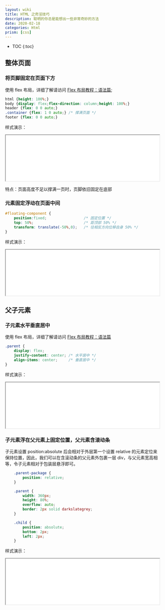 ```yaml
---
layout: wiki
title: HTML 之奇淫技巧
description: 聪明的你总是能想出一些非常奇妙的方法
date: 2020-02-18
categories: Html
prism: [css]
---
```


* TOC
{:toc}

## 整体页面

### 将页脚固定在页面下方

使用 flex 布局，详细了解请访问 [Flex 布局教程：语法篇](http://www.ruanyifeng.com/blog/2015/07/flex-grammar.html);

```css
html {height: 100%;}
body {display: flex;flex-direction: column;height: 100%;}
header {flex: 0 0 auto;}
.container {flex: 1 0 auto;} /* 撑满页面 */
footer {flex: 0 0 auto;}
```

样式演示：
<iframe src="/assets/html/Footer-stay-bottom.html" width="100%"></iframe>

特点：页面高度不足以撑满一页时，页脚依旧固定在底部

### 元素固定浮动在页面中间

```css
#floating-component {
    position:fixed;                 /* 固定位置 */
    top: 50%;                       /* 距顶部 50% */
    transform: translate(-50%,0);   /* 往相反方向位移自身 50% */
}
```

样式演示：
<iframe src="/assets/html/Fixed-floating.html" width="100%"></iframe>

## 父子元素

### 子元素水平垂直居中

使用 flex 布局，详细了解请访问 [Flex 布局教程：语法篇](http://www.ruanyifeng.com/blog/2015/07/flex-grammar.html)

```css
.parent {
    display: flex;
    justify-content: center; /* 水平居中 */
    align-items: center;     /* 垂直居中 */
}
```

样式演示：
<iframe src="/assets/html/Child-absolutely-center.html" width="100%"></iframe>

### 子元素浮在父元素上固定位置，父元素含滚动条

子元素设置 position:absolute 后会相对于外层第一个设置 relative 的元素定位来保持位置，因此，我们可以在含滚动条的父元素外包裹一层 div，与父元素宽高相等，令子元素相对于包装层悬浮即可。

```css
    .parent-package {
        position: relative;
    }

    .parent {
        width: 360px;
        height: 80%;
        overflow: auto;
        border: 2px solid darkslategrey;
    }

    .child {
        position: absolute;
        bottom: 2px;
        left: 2px;
    }
```

样式演示：
<iframe src="/assets/html/Child-fixed-in-parent.html" width="100%"></iframe>